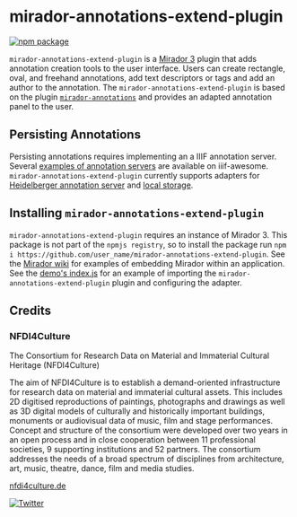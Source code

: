 # mirador-annotations-extend-plugin

[![npm package][npm-badge]][npm]

`mirador-annotations-extend-plugin` is a [Mirador 3](https://github.com/projectmirador/mirador) plugin that adds annotation creation tools to the user interface. Users can create rectangle, oval, and freehand annotations, add text descriptors or tags and add an author to the annotation. The `mirador-annotations-extend-plugin` is based on the plugin [`mirador-annotations`](https://github.com/ProjectMirador/mirador-annotations/) and provides an adapted annotation panel to the user.

## Persisting Annotations
Persisting annotations requires implementing an a IIIF annotation server. Several [examples of annotation servers](https://github.com/IIIF/awesome-iiif#annotation-servers) are available on iiif-awesome.
`mirador-annotations-extend-plugin` currently supports adapters for [Heidelberger annotation server](https://github.com/slub/mirador-annotations-extend-plugin/blob/master/src/adapters/HeiAnnoAdapter.js) and [local storage](https://github.com/slub/mirador-annotations-extend-plugin/blob/master/src/adapters/LocalStorageAdapter.js).

## Installing `mirador-annotations-extend-plugin`
`mirador-annotations-extend-plugin` requires an instance of Mirador 3. This package is not part of the `npmjs registry`, so to install the package run `npm i https://github.com/user_name/mirador-annotations-extend-plugin`. See the [Mirador wiki](https://github.com/ProjectMirador/mirador/wiki) for examples of embedding Mirador within an application. See the [demo's index.js](https://github.com/slub/mirador-annotations-extend-plugin/blob/master/demo/src/index.js) for an example of importing the `mirador-annotations-extend-plugin` plugin and configuring the adapter.

## Credits
### NFDI4Culture
The Consortium for Research Data on Material and Immaterial Cultural Heritage (NFDI4Culture)

The aim of NFDI4Culture is to establish a demand-oriented infrastructure for research data on material and immaterial cultural assets. This includes 2D digitised reproductions of paintings, photographs and drawings as well as 3D digital models of culturally and historically important buildings, monuments or audiovisual data of music, film and stage performances. Concept and structure of the consortium were developed over two years in an open process and in close cooperation between 11 professional societies, 9 supporting institutions and 52 partners. The consortium addresses the needs of a broad spectrum of disciplines from architecture, art, music, theatre, dance, film and media studies.

[nfdi4culture.de](https://www.nfdi4culture.de)

[![Twitter](https://img.shields.io/twitter/follow/nfdi4culture?style=social)](https://twitter.com/nfdi4culture)


[npm-badge]: https://img.shields.io/npm/v/npm-package.png?style=flat-square
[npm]: https://www.npmjs.org/package/npm-package
